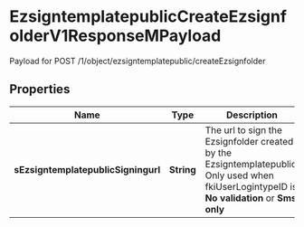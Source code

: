 

# EzsigntemplatepublicCreateEzsignfolderV1ResponseMPayload

Payload for POST /1/object/ezsigntemplatepublic/createEzsignfolder

## Properties

| Name | Type | Description | Notes |
|------------ | ------------- | ------------- | -------------|
|**sEzsigntemplatepublicSigningurl** | **String** | The url to sign the Ezsignfolder created by the Ezsigntemplatepublic. Only used when fkiUserLogintypeID is **No validation** or **Sms only** |  [optional] |



